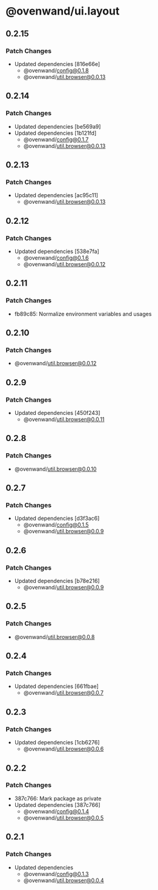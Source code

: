 # @ovenwand/ui.layout

## 0.2.15

### Patch Changes

- Updated dependencies [816e66e]
  - @ovenwand/config@0.1.8
  - @ovenwand/util.browser@0.0.13

## 0.2.14

### Patch Changes

- Updated dependencies [be569a9]
- Updated dependencies [1b121fd]
  - @ovenwand/config@0.1.7
  - @ovenwand/util.browser@0.0.13

## 0.2.13

### Patch Changes

- Updated dependencies [ac95c11]
  - @ovenwand/util.browser@0.0.13

## 0.2.12

### Patch Changes

- Updated dependencies [538e7fa]
  - @ovenwand/config@0.1.6
  - @ovenwand/util.browser@0.0.12

## 0.2.11

### Patch Changes

- fb89c85: Normalize environment variables and usages

## 0.2.10

### Patch Changes

- @ovenwand/util.browser@0.0.12

## 0.2.9

### Patch Changes

- Updated dependencies [450f243]
  - @ovenwand/util.browser@0.0.11

## 0.2.8

### Patch Changes

- @ovenwand/util.browser@0.0.10

## 0.2.7

### Patch Changes

- Updated dependencies [d3f3ac6]
  - @ovenwand/config@0.1.5
  - @ovenwand/util.browser@0.0.9

## 0.2.6

### Patch Changes

- Updated dependencies [b78e216]
  - @ovenwand/util.browser@0.0.9

## 0.2.5

### Patch Changes

- @ovenwand/util.browser@0.0.8

## 0.2.4

### Patch Changes

- Updated dependencies [661fbae]
  - @ovenwand/util.browser@0.0.7

## 0.2.3

### Patch Changes

- Updated dependencies [1cb6276]
  - @ovenwand/util.browser@0.0.6

## 0.2.2

### Patch Changes

- 387c766: Mark package as private
- Updated dependencies [387c766]
  - @ovenwand/config@0.1.4
  - @ovenwand/util.browser@0.0.5

## 0.2.1

### Patch Changes

- Updated dependencies
  - @ovenwand/config@0.1.3
  - @ovenwand/util.browser@0.0.4

